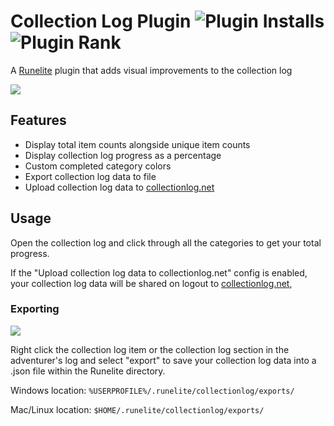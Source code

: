 
# Collection Log Plugin ![Plugin Installs](https://img.shields.io/endpoint?url=https://i.pluginhub.info/shields/installs/plugin/collection-log) ![Plugin Rank](https://img.shields.io/endpoint?url=https://i.pluginhub.info/shields/rank/plugin/collection-log)

A [Runelite](https://github.com/runelite/runelite) plugin that adds visual improvements to the collection log

![](https://i.imgur.com/5sorDBc.png)

## Features
* Display total item counts alongside unique item counts
* Display collection log progress as a percentage
* Custom completed category colors
* Export collection log data to file
* Upload collection log data to [collectionlog.net](https://collectionlog.net)

## Usage
Open the collection log and click through all the categories to get your total progress.

If the "Upload collection log data to collectionlog.net" config is enabled, your collection log data will be shared on logout to [collectionlog.net](https://collectionlog.net),

### Exporting

![](https://i.imgur.com/zz90og4.png)

Right click the collection log item or the collection log section in the adventurer's log and select "export" to save your collection log data into a .json file within the Runelite directory.

Windows location: `%USERPROFILE%/.runelite/collectionlog/exports/`

Mac/Linux location: `$HOME/.runelite/collectionlog/exports/`
